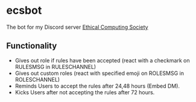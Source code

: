 # ecsbot
The bot for my Discord server [Ethical Computing Society](https://discord.gg/CkMmZsR)

## Functionality
- Gives out role if rules have been accepted (react with a checkmark on RULESMSG in RULESCHANNEL)
- Gives out custom roles (react with specified emoji on ROLESMSG in ROLESCHANNEL)
- Reminds Users to accept the rules after 24,48 hours (Embed DM).
- Kicks Users after not accepting the rules after 72 hours.
